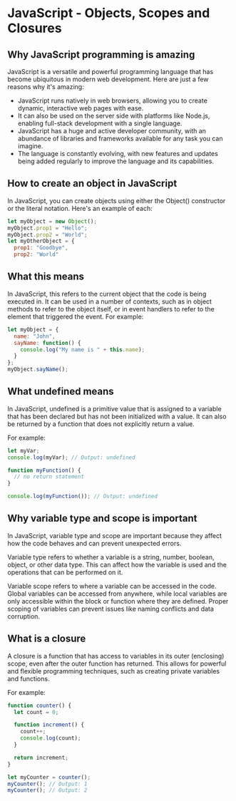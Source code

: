 # JavaScript - Objects, Scopes and Closures

## Why JavaScript programming is amazing
JavaScript is a versatile and powerful programming language that has become ubiquitous in modern web development. Here are just a few reasons why it's amazing:

- JavaScript runs natively in web browsers, allowing you to create dynamic, interactive web pages with ease.
- It can also be used on the server side with platforms like Node.js, enabling full-stack development with a single language.
- JavaScript has a huge and active developer community, with an abundance of libraries and frameworks available for any task you can imagine.
- The language is constantly evolving, with new features and updates being added regularly to improve the language and its capabilities.
## How to create an object in JavaScript
In JavaScript, you can create objects using either the Object() constructor or the literal notation. Here's an example of each:
```javascript
let myObject = new Object();
myObject.prop1 = "Hello";
myObject.prop2 = "World";
let myOtherObject = {
  prop1: "Goodbye",
  prop2: "World"
 ```
## What this means
In JavaScript, this refers to the current object that the code is being executed in. It can be used in a number of contexts, such as in object methods to refer to the object itself, or in event handlers to refer to the element that triggered the event.
For example:

```javascript
let myObject = {
  name: "John",
  sayName: function() {
    console.log("My name is " + this.name);
  }
};
myObject.sayName(); 
```
## What undefined means
In JavaScript, undefined is a primitive value that is assigned to a variable that has been declared but has not been initialized with a value. It can also be returned by a function that does not explicitly return a value.

For example:
```javascript
let myVar;
console.log(myVar); // Output: undefined

function myFunction() {
  // no return statement
}

console.log(myFunction()); // Output: undefined
```
## Why variable type and scope is important
In JavaScript, variable type and scope are important because they affect how the code behaves and can prevent unexpected errors.

Variable type refers to whether a variable is a string, number, boolean, object, or other data type. This can affect how the variable is used and the operations that can be performed on it.

Variable scope refers to where a variable can be accessed in the code. Global variables can be accessed from anywhere, while local variables are only accessible within the block or function where they are defined. Proper scoping of variables can prevent issues like naming conflicts and data corruption.
## What is a closure
A closure is a function that has access to variables in its outer (enclosing) scope, even after the outer function has returned. This allows for powerful and flexible programming techniques, such as creating private variables and functions.

For example:
```javascript
function counter() {
  let count = 0;

  function increment() {
    count++;
    console.log(count);
  }

  return increment;
}

let myCounter = counter();
myCounter(); // Output: 1
myCounter(); // Output: 2
```
